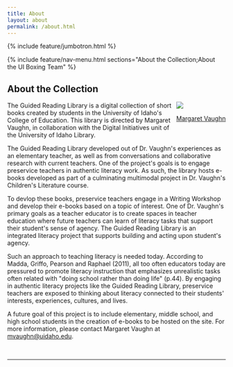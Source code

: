 ```yaml
---
title: About
layout: about
permalink: /about.html
---
```

{% include feature/jumbotron.html %} 

{% include feature/nav-menu.html sections="About the Collection;About the UI Boxing Team" %} 

## About the Collection

<div class="card m-3"  style="float:right">
<div class="card text-center">
<img src="https://vivo.nkn.uidaho.edu/vivo/file/n24358/thumbnail_Margaret+Vaughn+187x187.jpg">
<a href="https://vivo.nkn.uidaho.edu/vivo/display/n9735?_ga=2.262954508.1618244349.1567705136-553655538.1567531766"><p class="card-header">Margaret Vaughn</p></a>
</div>
</div>

The Guided Reading Library is a digital collection of short books created by students in the University of Idaho's College of Education. This library is directed by Margaret Vaughn, in collaboration with the Digital Initiatives unit of the University of Idaho Library.

<p>The Guided Reading Library developed out of Dr. Vaughn's experiences as an elementary teacher, as well as from conversations and collaborative research with current teachers. One of the project's goals is to engage preservice teachers in authentic literacy work. As such, the library hosts e-books developed as part of a culminating multimodal project in Dr. Vaughn's Children's Literature course.</p>

<p>To devlop these books, preservice teachers engage in a Writing Workshop and develop their e-books based on a topic of interest. One of Dr. Vaughn's primary goals as a teacher educator is to create spaces in teacher education where future teachers can learn of literacy tasks that support their student's sense of agency. The Guided Reading Library is an integrated literacy project that supports building and acting upon student's agency.</p>

<p>Such an approach to teaching literacy is needed today. According to Madda, Griffo, Pearson and Raphael (2011), all too often educators today are pressured to promote literacy instruction that emphasizes unrealistic tasks often related with "doing school rather than doing life" (p.44). By engaging in authentic literacy projects like the Guided Reading Library, preservice teachers are exposed to thinking about literacy connected to their students' interests, experiences, cultures, and lives.</p>

<p>A future goal of this project is to include elementary, middle school, and high school students in the creation of e-books to be hosted on the site. For more information, please contact Margaret Vaughn at <a href="mvaughn@uidaho.edu">mvaughn@uidaho.edu</a>.</p>
<br>
<hr>
<br>

